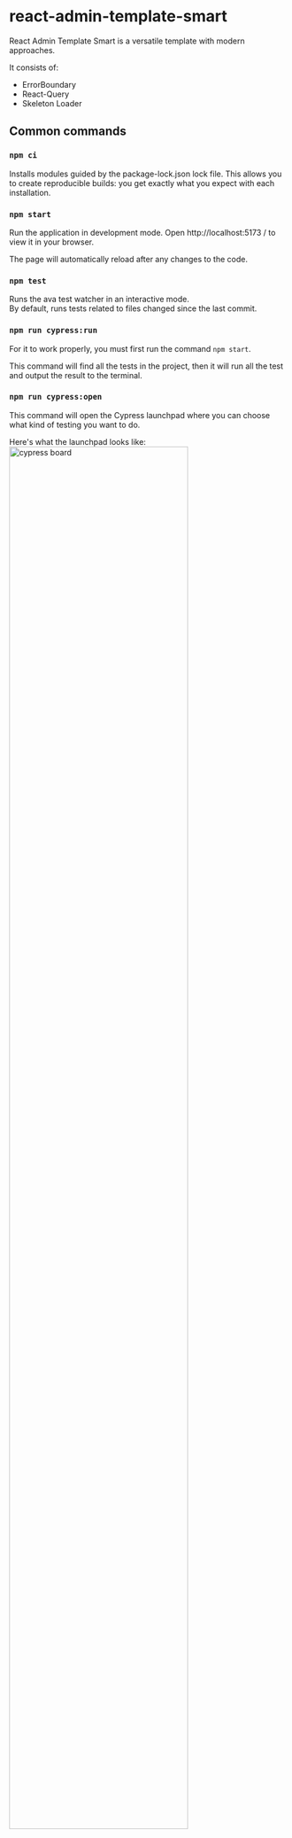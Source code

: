 # react-admin-template-smart
React Admin Template Smart is a versatile template with modern approaches.

It consists of:

* ErrorBoundary
* React-Query
* Skeleton Loader

## Common commands

### `npm ci`

Installs modules guided by the package-lock.json lock file. This allows you to create reproducible builds: you get exactly what you expect with each installation.

### `npm start`

Run the application in development mode.
Open http://localhost:5173 / to view it in your browser.

The page will automatically reload after any changes to the code.

### `npm test` 
Runs the ava test watcher in an interactive mode.<br>
By default, runs tests related to files changed since the last commit.

### `npm run cypress:run`
For it to work properly, you must first run the command `npm start`.

This command will find all the tests in the project, then it will run all the test and output the result to the terminal.

### `npm run cypress:open` 
This command will open the Cypress launchpad where you can choose what kind of testing you want to do.

Here's what the launchpad looks like:
<img src="https://docs.cypress.io/img/guides/core-concepts/cypress-app/the-launchpad.png" alt="cypress board" width="80%"/>

### `npm run build`

Builds the app for production to the `dist` folder.<br>
It correctly bundles React in production mode and optimizes the build for the best performance.

The build is minified and the filenames include the hashes.<br>

Your app is ready to be deployed.

### `npm run preview`

The command will boot up a local static web server that serves the files from dist at http://localhost:4173. It's an easy way to check if the production build looks OK in your local environment.

## What we have

### `Dockerfile`
In our projects we use [Docker](https://docs.docker.com/build/) to publish our website and the first thing we need to get it right is Dockerfile.

This is a pre-file, a set of instructions which are needed to write the image. It describes what should be there in the image and what commands, dependencies, and processes it will contain. 

When you run the docker run command, the program first checks if the required image is in the local storage.

## ⚡ ToDo:
We want to improve and expand the capabilities of our template

Here is our wish list:
1. ✅ Common commands
2. ✅ Dockerfile
3. ✅ Env vars build 
4. ❌ Helm chart
5. ❌ Mock backend
6. ❌ Demo this template
